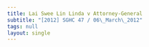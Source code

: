 ```yaml
---
title: Lai Swee Lin Linda v Attorney-General
subtitle: "[2012] SGHC 47 / 06\_March\_2012"
tags: null
layout: single
---
```


